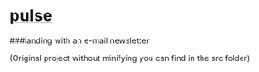 # [pulse](https://valerieis.github.io/pulse/)
###landing with an e-mail newsletter

(Original project without minifying you can find in the src folder)

